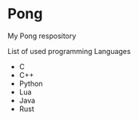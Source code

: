 # Pong
My Pong respository

List of used programming Languages
* C 
* C++
* Python
* Lua
* Java
* Rust
